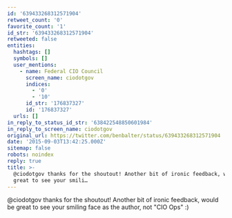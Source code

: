 ```yaml
---
id: '639433268312571904'
retweet_count: '0'
favorite_count: '1'
id_str: '639433268312571904'
retweeted: false
entities:
  hashtags: []
  symbols: []
  user_mentions:
    - name: Federal CIO Council
      screen_name: ciodotgov
      indices:
        - '0'
        - '10'
      id_str: '176837327'
      id: '176837327'
  urls: []
in_reply_to_status_id_str: '638422548850601984'
in_reply_to_screen_name: ciodotgov
original_url: https://twitter.com/benbalter/status/639433268312571904
date: '2015-09-03T13:42:25.000Z'
sitemap: false
robots: noindex
reply: true
title: >-
  @ciodotgov thanks for the shoutout! Another bit of ironic feedback, would be
  great to see your smili…
---
```


@ciodotgov thanks for the shoutout! Another bit of ironic feedback, would be great to see your smiling face as the author, not "CIO Ops" :)